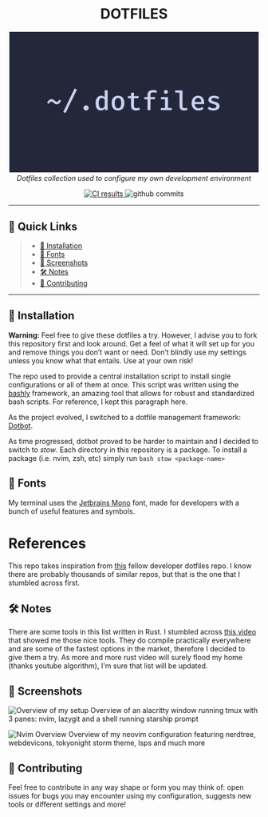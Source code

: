 <h1 align="center">DOTFILES</h1>
<p align="center">
    <img src="./media/dotfiles.png" alt="Dotfiles Logo" width="500" /> <br/>
    <em>Dotfiles collection used to configure my own development environment</em>
</p>
<p align="center">
  <a href="https://dl.circleci.com/status-badge/redirect/gh/lcampit/Dotfiles/tree/main">
    <img src="https://dl.circleci.com/status-badge/img/gh/lcampit/Dotfiles/tree/main.svg?style=shield" alt="CI results">
  </a>
    <img src="https://img.shields.io/github/commit-activity/t/lcampit/Dotfiles?style=flat" alt="github commits">
</p>

---

## 🔗 Quick Links

> - [🚀 Installation](#-installation)
> - [🧩 Fonts](#-fonts)
> - [🌆 Screenshots](#-screenshots)
> - [🛠 Notes](#-notes)
> - [🤝 Contributing](#-contributing)

---

## 🚀 Installation

**Warning:** Feel free to give these dotfiles a try. However, I advise you to
fork this repository first and look around. Get a feel of what it will set up
for you and remove things you don’t want or need. Don’t blindly use my settings
unless you know what that entails. Use at your own risk!

The repo used to provide a central installation script to install
single configurations or all of them at once. This script was written using the
[bashly](https://bashly.dannyb.co/) framework, an amazing tool that allows for
robust and standardized bash scripts. For reference, I kept this paragraph
here.

As the project evolved, I switched to a dotfile management framework:
[Dotbot](https://github.com/anishathalye/dotbot).

As time progressed, dotbot proved to be harder to maintain and I decided to
switch to _stow_.
Each directory in this repository is a package. To install a package (i.e. nvim, zsh, etc)
simply run
`bash
stow <package-name>
`

## 🧩 Fonts

My terminal uses the [Jetbrains Mono](https://www.jetbrains.com/lp/mono/) font,
made for developers with a bunch of useful features and symbols.

<a name="included-tools-and-references"></a>

# References

This repo takes inspiration from [this](https://github.com/benmatselby/dotfiles)
fellow developer dotfiles repo. I know there are probably thousands of similar
repos, but that is the one that I stumbled across first.

## 🛠 Notes

There are some tools in this list written in Rust.
I stumbled across [this video](https://youtu.be/dFkGNe4oaKk)
that showed me those nice tools.
They do compile practically everywhere and are some of
the fastest options in the market,
therefore I decided to give them a try. As more and more rust video will surely
flood my home (thanks youtube algorithm), I'm sure that list will be updated.

## 🌆 Screenshots

![Overview of my setup](/../screenshots/images/OverviewSetup.png?raw=true "Setup Overview")
Overview of an alacritty window running tmux with 3 panes: nvim, lazygit and a
shell running starship prompt

![Nvim Overview](/../screenshots/images/NvimOverview.png?raw=true "Nvim overview")
Overview of my neovim configuration featuring nerdtree, webdevicons, tokyonight storm
theme, lsps and much more

## 🤝 Contributing

Feel free to contribute in any way shape or form you may think of: open issues
for bugs you may encounter using my configuration, suggests new tools or different settings
and more!
